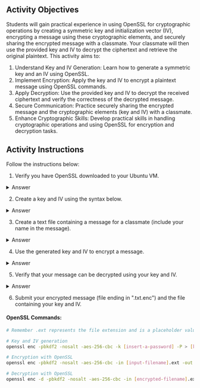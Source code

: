 ## Activity Objectives

Students will gain practical experience in using OpenSSL for cryptographic operations by creating a symmetric key and initialization vector (IV), encrypting a message using these cryptographic elements, and securely sharing the encrypted message with a classmate. Your classmate will then use the provided key and IV to decrypt the ciphertext and retrieve the original plaintext. This activity aims to:
1. Understand Key and IV Generation: Learn how to generate a symmetric key and an IV using OpenSSL.
2. Implement Encryption: Apply the key and IV to encrypt a plaintext message using OpenSSL commands.
3. Apply Decryption: Use the provided key and IV to decrypt the received ciphertext and verify the correctness of the decrypted message.
4. Secure Communication: Practice securely sharing the encrypted message and the cryptographic elements (key and IV) with a classmate.
5. Enhance Cryptographic Skills: Develop practical skills in handling cryptographic operations and using OpenSSL for encryption and decryption tasks.



## Activity Instructions

Follow the instructions below:
1. Verify you have OpenSSL downloaded to your Ubuntu VM.
<details closed>
<summary>Answer</summary>
<code> openssl version</code> <br><br><p>If OpenSSL is not installed, you can install it with:</p><code>sudo apt update
sudo apt install openssl
</code></details>

2. Create a key and IV using the syntax below.
<details closed>
<summary>Answer</summary>
<code>openssl enc -pbkdf2 -nosalt -aes-256-cbc -k MyStrongPassword123 -P > key_and_iv.txt
</code></details>

3. Create a text file containing a message for a classmate (include your name in the message).
<details closed>
<summary>Answer</summary>
<code>echo "Hi [Classmate's Name], this is [Your Name]! Have a great day!" > message.txt
</code></details>

4. Use the generated key and IV to encrypt a message.
<details closed>
<summary>Answer</summary>
<p>Substitute with your actual key and IV, copying and pasting from the key_and_iv.txt file</p>
<code>openssl enc -pbkdf2 -nosalt -aes-256-cbc -in message.txt -out message.txt.enc -K ACBD18DB4CC2F85CEDEF654FCCC4A4D8ACBD18DB4CC2F85CEDEF654FCCC4A4D8 -iv 1234567890ABCDEF1234567890ABCDEF
</code></details>

5. Verify that your message can be decrypted using your key and IV.
<details closed>
<summary>Answer</summary>
<p>To decrypt the message run:</p><code>openssl enc -d -pbkdf2 -nosalt -aes-256-cbc -in message.txt.enc -out decrypted_message.txt -K ACBD18DB4CC2F85CEDEF654FCCC4A4D8ACBD18DB4CC2F85CEDEF654FCCC4A4D8 -iv 1234567890ABCDEF1234567890ABCDEF
</code><br><p>Verify that your original message can get decrypted.</p>
<code>cat decrypted_message.txt</code></details>

6. Submit your encrypted message (file ending in ".txt.enc") and the file containing your key and IV.





#### OpenSSL Commands:
``` bash
# Remember .ext represents the file extension and is a placeholder value

# Key and IV generation
openssl enc -pbkdf2 -nosalt -aes-256-cbc -k [insert-a-password] -P > [key_and_iv_output-filename]

# Encryption with OpenSSL
openssl enc -pbkdf2 -nosalt -aes-256-cbc -in [input-filename].ext -out [encrypted-filename].ext.enc -K insert-encryption-key -iv insert-IV

# Decryption with OpenSSL
openssl enc -d -pbkdf2 -nosalt -aes-256-cbc -in [encrypted-filename].ext.enc -out [insert-output-filename].ext -K [insert-encryption-key] -iv [insert-IV]
```

 
